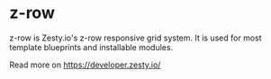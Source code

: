 # z-row

z-row is Zesty.io's z-row responsive grid system. It is used for most template blueprints and installable modules.

Read more on https://developer.zesty.io/